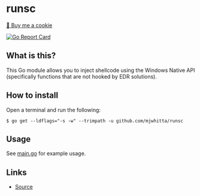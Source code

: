 # runsc

<a href="https://www.buymeacoffee.com/mjwhitta">🍪 Buy me a cookie</a>

[![Go Report Card](https://goreportcard.com/badge/github.com/mjwhitta/runsc)](https://goreportcard.com/report/github.com/mjwhitta/runsc)

## What is this?

This Go module allows you to inject shellcode using the Windows Native
API (specifically functions that are not hooked by EDR solutions).

## How to install

Open a terminal and run the following:

```
$ go get --ldflags="-s -w" --trimpath -u github.com/mjwhitta/runsc
```

## Usage

See [main.go](cmd/runsc/main.go) for example usage.

## Links

- [Source](https://github.com/mjwhitta/runsc)
